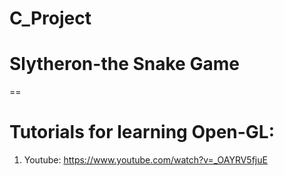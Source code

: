 # C_Project
# Slytheron-the Snake Game
==
# Tutorials for learning Open-GL:

1. Youtube: https://www.youtube.com/watch?v=_OAYRV5fjuE

